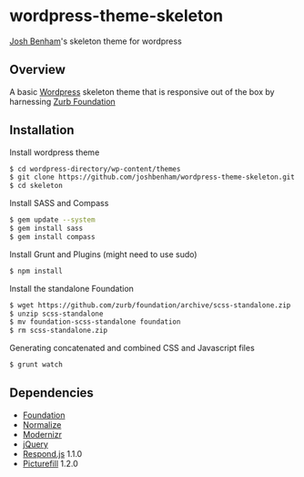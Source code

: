 wordpress-theme-skeleton
========================

[Josh Benham](http://joshbenham.net)'s skeleton theme for wordpress

Overview
--------

A basic [Wordpress](http://wordpress.org) skeleton theme that is responsive out of the box by
harnessing [Zurb Foundation](http://foundation.zurb.com/)

Installation
------------

Install wordpress theme

```sh
$ cd wordpress-directory/wp-content/themes
$ git clone https://github.com/joshbenham/wordpress-theme-skeleton.git skeleton
$ cd skeleton
```

Install SASS and Compass

```sh
$ gem update --system
$ gem install sass
$ gem install compass
```

Install Grunt and Plugins (might need to use sudo)

```sh
$ npm install
```

Install the standalone Foundation

```sh
$ wget https://github.com/zurb/foundation/archive/scss-standalone.zip
$ unzip scss-standalone
$ mv foundation-scss-standalone foundation
$ rm scss-standalone.zip
```

Generating concatenated and combined CSS and Javascript files

```sh
$ grunt watch
```

Dependencies
------------

 - [Foundation](http://foundation.zurb.com/)
 - [Normalize](http://necolas.github.io/normalize.css/)
 - [Modernizr](http://modernizr.com/)
 - [jQuery](http://jquery.com/)
 - [Respond.js](https://github.com/scottjehl/Respond) 1.1.0
 - [Picturefill](https://github.com/scottjehl/picturefill) 1.2.0

